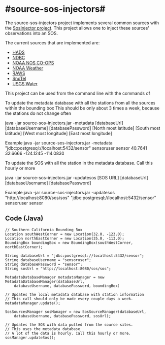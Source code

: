 #source-sos-injectors#
====================
The source-sos-injectors project implements several common sources with the [SosInjector 
project](https://github.com/axiomalaska/sos-injection). This project allows one 
to inject these sources' observations into an SOS. 

The current sources that are implemented are:

* [HADS](http://dipper.nws.noaa.gov/hdsc/pfds/)
* [NDBC](http://www.ndbc.noaa.gov/)
* [NOAA NOS CO-OPS](http://tidesonline.nos.noaa.gov/)
* [NOAA Weather](http://www.nws.noaa.gov/)
* [RAWS](http://www.raws.dri.edu/)
* [SnoTel](http://www.wcc.nrcs.usda.gov/)
* [USGS Water](http://waterdata.usgs.gov/ak/nwis/uv)

This project can be used from the command line with the commands of 

To update the metadata database with all the stations from all the sources within the bounding box
This should be only about 3 times a week, because the stations do not change often

java -jar source-sos-injectors.jar -metadata [databaseUrl] [databaseUsername] [databasePassword] [North most latitude] [South most latitude] [West most longitude] [East most longitude]
	
Example
java -jar source-sos-injectors.jar -metadata "jdbc:postgresql://localhost:5432/sensor" sensoruser sensor 40.7641 32.6666 -124.1245 -114.0830
	
To update the SOS with all the station in the metadata database. Call this hourly or more

java -jar source-sos-injectors.jar -updatesos [SOS URL] [databaseUrl] [databaseUsername] [databasePassword]

Example
java -jar source-sos-injectors.jar -updatesos "http://localhost:8080/sos/sos" "jdbc:postgresql://localhost:5432/sensor" sensoruser sensor

Code (Java)
-----------

    // Southern California Bounding Box
    Location southWestCorner = new Location(32.0, -123.0);
    Location northEastCorner = new Location(35.0, -113.0);
    BoundingBox boundingBox = new BoundingBox(southWestCorner, northEastCorner);
    
    String databaseUrl = "jdbc:postgresql://localhost:5432/sensor";
    String databaseUsername = "sensoruser";
    String databasePassword = "sensor";
    String sosUrl = "http://localhost:8080/sos/sos";
    
    MetadataDatabaseManager metadataManager = new MetadataDatabaseManager(databaseUrl, 
    	databaseUsername, databasePassword, boundingBox)
    
    // Updates the local metadata database with station information
    // This call should only be made every couple days a week. 
    metadataManager.update();
    
    SosSourcesManager sosManager = new SosSourceManager(databaseUrl, 
    	databaseUsername, databasePassword, sosUrl);
    	
    // Updates the SOS with data pulled from the source sites. 
    // This uses the metadata database
    // A lot of the data is hourly. Call this hourly or more. 
    sosManager.updateSos();
    

